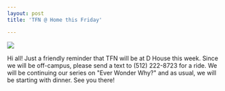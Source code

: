 ```yaml
---
layout: post
title: 'TFN @ Home this Friday'

---
```


![](http://farm8.staticflickr.com/7143/6469854147_2f84bfd7cd_b.jpg)

Hi all! Just a friendly reminder that TFN will be at D House this week. Since we will be off-campus, please send a text to (512) 222-8723 for a ride. We will be continuing our series on "Ever Wonder Why?" and as usual, we will be starting with dinner. See you there!
